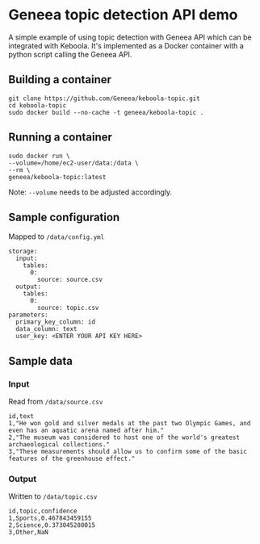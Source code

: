 # Geneea topic detection API demo

A simple example of using topic detection with Geneea API which can be integrated with Keboola.
It's implemented as a Docker container with a python script calling the Geneea API.

## Building a container

```
git clone https://github.com/Geneea/keboola-topic.git
cd keboola-topic
sudo docker build --no-cache -t geneea/keboola-topic .
```

## Running a container

```
sudo docker run \
--volume=/home/ec2-user/data:/data \
--rm \
geneea/keboola-topic:latest
```
Note: `--volume` needs to be adjusted accordingly.

## Sample configuration
Mapped to `/data/config.yml`
```
storage:
  input:
    tables:
      0:
        source: source.csv
  output:
    tables:
      0:
        source: topic.csv
parameters:
  primary_key_column: id
  data_column: text
  user_key: <ENTER YOUR API KEY HERE>
```

## Sample data

### Input
Read from `/data/source.csv`
```
id,text
1,"He won gold and silver medals at the past two Olympic Games, and even has an aquatic arena named after him."
2,"The museum was considered to host one of the world's greatest archaeological collections."
3,"These measurements should allow us to confirm some of the basic features of the greenhouse effect."
```

### Output
Written to `/data/topic.csv`
```
id,topic,confidence
1,Sports,0.467843459155
2,Science,0.373045280015
3,Other,NaN
```
